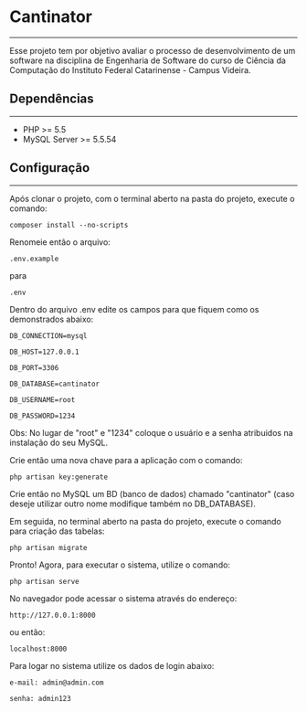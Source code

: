 # Cantinator
-------------------------------

Esse projeto tem  por objetivo avaliar o processo de desenvolvimento de um software na disciplina de Engenharia de Software do curso de Ciência da Computação do Instituto Federal Catarinense - Campus Videira.

## Dependências
------------------------------

* PHP >= 5.5
* MySQL Server >= 5.5.54

## Configuração
------------------------------

Após clonar o projeto, com o terminal aberto na pasta do projeto, execute o comando:

```composer install --no-scripts```

Renomeie então o arquivo:

```.env.example```

para

```.env```

Dentro do arquivo .env edite os campos para que fiquem como os demonstrados abaixo:

```DB_CONNECTION=mysql```

```DB_HOST=127.0.0.1```

```DB_PORT=3306```

```DB_DATABASE=cantinator```

```DB_USERNAME=root```

```DB_PASSWORD=1234```

Obs: No lugar de "root" e "1234" coloque o usuário e a senha atribuidos na instalação do seu MySQL.

Crie então uma nova chave para a aplicação com o comando:

```php artisan key:generate```

Crie então no MySQL um BD (banco de dados) chamado "cantinator" (caso deseje utilizar outro nome modifique também no DB_DATABASE).

Em seguida, no terminal aberto na pasta do projeto, execute o comando para criação das tabelas:

```php artisan migrate```

Pronto! Agora, para executar o sistema, utilize o comando:

```php artisan serve```

No navegador pode acessar o sistema através do endereço:

```http://127.0.0.1:8000```

ou então:

```localhost:8000```

Para logar no sistema utilize os dados de login abaixo:

```e-mail: admin@admin.com```

```senha: admin123```
